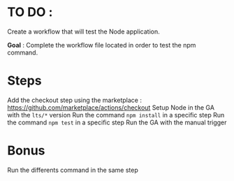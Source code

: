 # TO DO :

Create a workflow that will test the Node application.

**Goal** : Complete the workflow file located in order to test the npm command.


# Steps
 
Add the checkout step using the marketplace : https://github.com/marketplace/actions/checkout
Setup Node in the GA with the `lts/*` version
Run the command `npm install` in a specific step 
Run the command `npm test` in a specific step 
Run the GA with the manual trigger 
 
# Bonus
Run the differents command in the same step 

